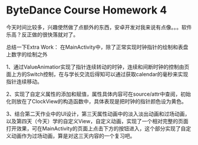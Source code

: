 # ByteDance Course Homework 4



今天时间比较多，兴趣使然做了点额外的东西，安卓开发对我来说有点像。。。软件乐高？反正做的很快落就对了。

总结一下Extra Work：
在MainActivity中，除了正常实现时钟指针的绘制和表盘上数字的绘制之外

  1、通过ValueAnimatior实现了指针连续转动的时钟，连续和间断时钟的控制由页面上方的Switch控制，在与学长交流后得知可以通过获取calendar的毫秒来实现指针连续移动。

  2、实现了自定义属性的添加和赋值，属性具体内容可在source/attr中查阅，初始化则放在了ClockView的构造函数中，具体表现是把时钟的指针颜色设为黄色。

  3、结合第二天作业中的UI设计，第三天属性动画中的淡入淡出动画和过场动画，以及第四天（今天）学的自定义View，自定义动画，实现了一个相对完整的页面打开效果，可在MainActivity的页面上点击下方的按钮进入，这个部分实现了自定义动画作为过场动画，算是对这三天内容的一个复习吧。
